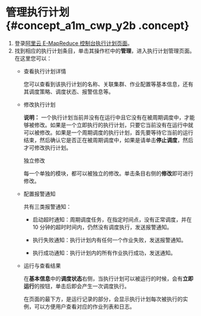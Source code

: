 # 管理执行计划 {#concept_a1m_cwp_y2b .concept}

1.  登录[阿里云 E-MapReduce 控制台执行计划页面](https://emr.console.aliyun.com/#/schedule/region/cn-hangzhou)。
2.  找到相应的执行计划条目，单击其操作栏中的**管理**，进入执行计划管理页面。在这里您可以：
    -   查看执行计划详情

        您可以查看到该执行计划的名称、关联集群、作业配置等基本信息，还有其调度策略、调度状态、报警信息等。

    -   修改执行计划

        **说明：** 一个执行计划当前并没有在运行中且它没有在被周期调度中，才能够被修改。如果是一个立即执行的执行计划，只要它当前没有在运行中就可以被修改。如果是一个周期调度的执行计划，首先要等待它当前的运行结束，然后确认它是否正在被周期调度中，如果是请单击**停止调度**，然后才可修改执行计划。

        独立修改

        每一个单独的模块，都可以被独立的修改。单击条目右侧的**修改**即可进行修改。

    -   配置报警通知

        共有三类报警通知：

        -   启动超时通知：周期调度任务，在指定时间点，没有正常调度，并在 10 分钟的超时时间内，仍然没有调度执行，发送报警通知。

        -   执行失败通知：执行计划内有任何一个作业失败，发送报警通知。

        -   执行成功通知：执行计划内的所有作业执行成功，发送通知。

    -   运行与查看结果

        在**基本信息**中的**调度状态**右侧，当执行计划可以被运行的时候，会有**立即运行**的按钮，单击后即会产生一次调度执行。

        在页面的最下方，是运行记录的部分，会显示执行计划每次被执行的实例，可以方便用户查看对应的作业列表和日志。


